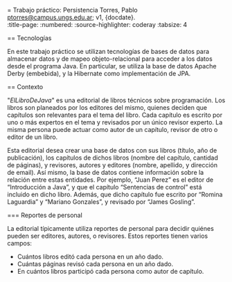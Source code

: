 = Trabajo práctico: Persistencia
Torres, Pablo <ptorres@campus.ungs.edu.ar>;
v1, {docdate}. 	
:title-page:
:numbered:
:source-highlighter: coderay
:tabsize: 4

== Tecnologías

En este trabajo práctico se utilizan tecnologías de bases de datos para almacenar datos y de mapeo objeto-relacional para acceder a los datos desde el programa Java. En particular, se utiliza la base de datos Apache Derby (embebida), y la Hibernate como implementación de JPA.

== Contexto

"_ElLibroDeJava_" es una editorial de libros técnicos sobre programación. Los libros son planeados por los editores del mismo, quienes deciden que capítulos son relevantes para el tema del libro. Cada capítulo es escrito por uno o más expertos en el tema y revisados por un único revisor experto. La misma persona puede actuar como autor de un capítulo, revisor de otro o editor de un libro.

Esta editorial desea crear una base de datos con sus libros (título, año de publicación), los capítulos de dichos libros (nombre del capítulo, cantidad de páginas), y revisores, autores y editores (nombre, apellido, y dirección de email). Así mismo, la base de datos contiene información sobre la relación entre estas entidades. Por ejemplo, “Juan Perez” es el editor de “Introducción a Java”, y que el capítulo “Sentencias de control” está incluido en dicho libro. Además, que dicho capítulo fue escrito por “Romina Laguardia” y “Mariano Gonzales”, y revisado por “James Gosling”.

=== Reportes de personal

La editorial típicamente utiliza reportes de personal para decidir quiénes pueden ser editores, autores, o
revisores. Estos reportes tienen varios campos:

* Cuántos libros editó cada persona en un año dado.
* Cuántas páginas revisó cada persona en un año dado.
* En cuántos libros participó cada persona como autor de capítulo.
